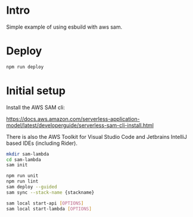# Intro

Simple example of using esbuild with aws sam.

# Deploy

```bash
npm run deploy
```

# Initial setup

Install the AWS SAM cli:

https://docs.aws.amazon.com/serverless-application-model/latest/developerguide/serverless-sam-cli-install.html

There is also the AWS Toolkit for Visual Studio Code and Jetbrains IntelliJ based IDEs (including Rider).

```bash
mkdir sam-lambda
cd sam-lambda
sam init

npm run unit
npm run lint
sam deploy --guided
sam sync --stack-name {stackname}

sam local start-api [OPTIONS]
sam local start-lambda [OPTIONS]
```

